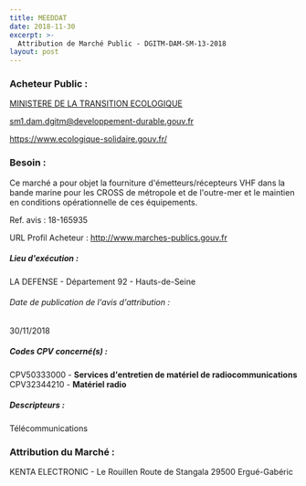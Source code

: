 ```yaml
---
title: MEEDDAT
date: 2018-11-30
excerpt: >-
  Attribution de Marché Public - DGITM-DAM-SM-13-2018
layout: post
---
```


### Acheteur Public : 
<a href="/acheteur-32/siren-110068012"> MINISTERE DE LA TRANSITION ECOLOGIQUE</a><br/>



sm1.dam.dgitm@developpement-durable.gouv.fr


https://www.ecologique-solidaire.gouv.fr/
### Besoin :

Ce marché a pour objet la fourniture d'émetteurs/récepteurs VHF dans la bande marine pour les CROSS de métropole et de l'outre-mer et le maintien en conditions opérationnelle de ces équipements.

Ref. avis : 18-165935

URL Profil Acheteur : http://www.marches-publics.gouv.fr

##### Lieu d'exécution :

LA DEFENSE - Département 92 - Hauts-de-Seine

###### Date de publication de l'avis d'attribution : 
30/11/2018

##### Codes CPV concerné(s) :
CPV50333000 - **Services d'entretien de matériel de radiocommunications** <br/>
CPV32344210 - **Matériel radio** <br/>

##### Descripteurs :
Télécommunications <br/>

### Attribution du Marché :
KENTA ELECTRONIC - Le Rouillen Route de Stangala 29500 Ergué-Gabéric <br/>

